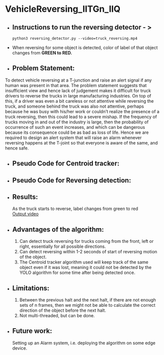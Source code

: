 # VehicleReversing_IITGn_IIQ


* ## Instructions to run the reversing detector - >

      python3 reversing_detector.py --video=truck_reversing.mp4 

* When reversing for some object is detected, color of label of that object changes from 
  <b> GREEN to RED. </b>
* ## Problem Statement:
To detect vehicle reversing at a T-junction and raise an alert signal if any human was present in that area. The problem statement suggests that insufficient view and hence lack of judgement makes it difficult for truck drivers to reverse the trucks in large manufacturing industries. On top of this, if a driver was even a bit careless or not attentive while reversing the truck, and someone behind the truck was also not attentive, perhaps because he was busy with his/her work or couldn’t realize the presence of a truck reversing, then this could lead to a severe mishap. If the frequency of trucks moving in and out of the industry is large, then the probability of occurrence of such an event increases, and which can be dangerous because its consequence could be as bad as loss of life. Hence we are required to design an alert system that will raise an alarm whenever reversing happens at the T-joint so that everyone is aware of the same, and hence safe.

* ## Pseudo Code for Centroid tracker:
* ## Pseudo Code for Reversing detection:
* ## Results:
     As the truck starts to reverse, label changes from green to red </br>
           [Output video](https://drive.google.com/file/d/1LQa1HwsG1Zy99FlIjpyexHj5GHMzz9dD/view?usp=sharing)
 
* ## Advantages of the algorithm:
  1. Can detect truck reversing for trucks coming from the front, left or right, essentially for all possible            directions. </br>
  2. Can detect reversing within 1-2 seconds of start of reversing motion of the object. </br>
  3. The Centroid tracker algorithm used will keep track of the same object even if it was lost, meaning it could      not be detected by the YOLO algorithm for some time after being detected once.


* ## Limitations:
  1. Between the previous halt and the next halt, if there are not enough sets of n frames, then we might not be able to calculate the correct direction of the object before the next halt.
  2. Not multi-threaded, but can be done.

* ## Future work:
  Setting up an Alarm system, i.e. deploying the algorithm on some edge device.
